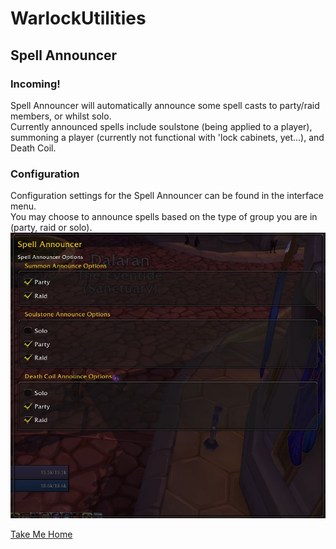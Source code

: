 # WarlockUtilities  

## Spell Announcer

### Incoming!  

Spell Announcer will automatically announce some spell casts to party/raid members, or whilst solo.  
Currently announced spells include soulstone (being applied to a player), summoning a player (currently not functional with 'lock cabinets, yet...), and Death Coil.  

### Configuration  

Configuration settings for the Spell Announcer can be found in the interface menu.  
You may choose to announce spells based on the type of group you are in (party, raid or solo).  
![Spell Announcer - Configuration](https://github.com/kylefortin/WarlockUtilities/blob/3.3.3/Images/SpellAnnouncerConfig.jpg?raw=true)  

[Take Me Home](https://github.com/kylefortin/WarlockUtilities/blob/3.3.3/README.md)